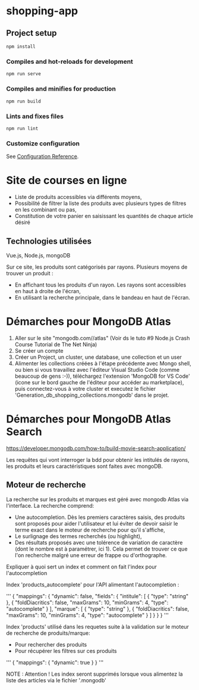 # shopping-app

## Project setup
```
npm install
```

### Compiles and hot-reloads for development
```
npm run serve
```

### Compiles and minifies for production
```
npm run build
```

### Lints and fixes files
```
npm run lint
```

### Customize configuration
See [Configuration Reference](https://cli.vuejs.org/config/).


# Site de courses en ligne
- Liste de produits accessibles via différents moyens,
- Possibilité de filtrer la liste des produits avec plusieurs types de filtres en les combinant ou pas,
- Constitution de votre panier en saisissant les quantités de chaque article désiré
## Technologies utilisées
Vue.js, Node.js, mongoDB


Sur ce site, les produits sont catégorisés par rayons.
Plusieurs moyens de trouver un produit : 
- En affichant tous les produits d'un rayon. Les rayons sont accessibles en haut à droite de l'écran,
- En utilisant la recherche principale, dans le bandeau en haut de l'écran.

# Démarches pour MongoDB Atlas
1. Aller sur le site "mongodb.com//atlas" (Voir ds le tuto #9 Node.js Crash Course Tutorial de The Net Ninja)
2. Se créer un compte
3. Créer un Project, un cluster, une database, une collection et un user
4. Alimenter les collections créées à l'étape précédente avec Mongo shell, ou bien si vous travaillez avec l'éditeur Visual Studio Code (comme beaucoup de gens :-)), téléchargez l'extension 'MongoDB for VS Code' (icone sur le bord gauche de l'éditeur pour accéder au marketplace), puis connectez-vous à votre cluster et executez le fichier 'Generation_db_shopping_collections.mongodb' dans le projet.

# Démarches pour MongoDB Atlas Search
https://developer.mongodb.com/how-to/build-movie-search-application/

Les requêtes qui vont interroger la bdd pour obtenir les intitulés de rayons, les produits et leurs caractéristiques  sont faites avec mongoDB.
## Moteur de recherche
La recherche sur les produits et marques est géré avec mongodb Atlas via l'interface.
La recherche comprend:
- Une autocompletion. Dès les premiers caractères saisis, des produits sont proposés pour aider l'utilisateur et lui éviter de devoir saisir le terme exact dans le moteur de recherche pour qu'il s'affiche,
- Le surlignage des termes recherchés (ou highlight), 
- Des résultats proposés avec une tolérence de variation de caractère (dont le nombre est à paramétrer, ici 1).
 Cela permet de trouver ce que l'on recherche malgré une erreur de frappe ou d'orthographe.

Expliquer à quoi sert un index et comment on fait l'index pour l'autocompletion

Index 'products_autocomplete' pour l'API alimentant l'autocompletion :

'''
{
  "mappings": {
    "dynamic": false,
    "fields": {
      "intitule": [
        {
          "type": "string"
        },
        {
          "foldDiacritics": false,
          "maxGrams": 10,
          "minGrams": 4,
          "type": "autocomplete"
        }
      ],
      "marque": [
        {
          "type": "string"
        },
        {
          "foldDiacritics": false,
          "maxGrams": 10,
          "minGrams": 4,
          "type": "autocomplete"
        }
      ]
    }
  }
}
'''

Index 'products' utilisé dans les requetes suite à la validation sur le moteur de recherche de produits/marque:
- Pour rechercher des produits 
- Pour récupérer les filtres sur ces produits

'''
{
  "mappings": {
    "dynamic": true
  }
}
'''

NOTE : Attention ! Les index seront supprimés lorsque vous alimentez la liste des articles via le fichier '.mongodb'
